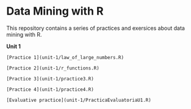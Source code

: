 # Data Mining with R

This repository contains a series of practices and exersices about data mining with R.

**Unit 1**

    [Practice 1](unit-1/law_of_large_numbers.R)

    [Practice 2](unit-1/r_functions.R)

    [Practice 3](unit-1/practice3.R)

    [Practice 4](unit-1/practice4.R)

    [Evaluative practice](unit-1/PracticaEvaluatoriaU1.R)
